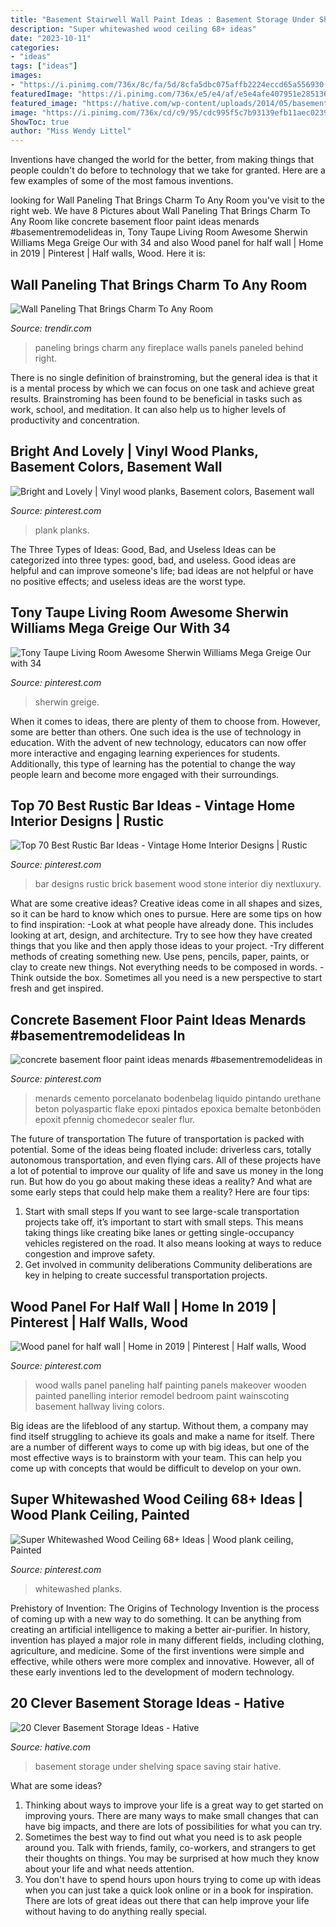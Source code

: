 ```yaml
---
title: "Basement Stairwell Wall Paint Ideas : Basement Storage Under Shelving Space Saving Stair Hative"
description: "Super whitewashed wood ceiling 68+ ideas"
date: "2023-10-11"
categories:
- "ideas"
tags: ["ideas"]
images:
- "https://i.pinimg.com/736x/8c/fa/5d/8cfa5dbc075affb2224eccd65a556930.jpg"
featuredImage: "https://i.pinimg.com/736x/e5/e4/af/e5e4afe407951e285136cc6972bd4faf.jpg"
featured_image: "https://hative.com/wp-content/uploads/2014/05/basement-storage-ideas/8-under-stair-space-saving-shelving.jpg"
image: "https://i.pinimg.com/736x/cd/c9/95/cdc995f5c7b93139efb11aec0239f294--half-wood-panel-walls-half-walls.jpg?b=t"
ShowToc: true
author: "Miss Wendy Littel"
---
```



Inventions have changed the world for the better, from making things that people couldn't do before to technology that we take for granted. Here are a few examples of some of the most famous inventions.

	

		
looking for Wall Paneling That Brings Charm To Any Room you've visit to the right web. We have 8 Pictures about Wall Paneling That Brings Charm To Any Room like concrete basement floor paint ideas menards #basementremodelideas in, Tony Taupe Living Room Awesome Sherwin Williams Mega Greige Our with 34 and also Wood panel for half wall | Home in 2019 | Pinterest | Half walls, Wood. Here it is:
		
    
## Wall Paneling That Brings Charm To Any Room

<img loading=lazy src="https://cdn.trendir.com/wp-content/uploads/2019/05/paneled-walls-firepalce.jpg" onerror="this.onerror=null;this.src='https://tse1.mm.bing.net/th?id=OIP.USqAgdZfYT4YWPWSxRjPYgHaJ4&amp;pid=15.1';" alt="Wall Paneling That Brings Charm To Any Room">

_Source: trendir.com_

>paneling brings charm any fireplace walls panels paneled behind right. 

	

There is no single definition of brainstroming, but the general idea is that it is a mental process by which we can focus on one task and achieve great results. Brainstroming has been found to be beneficial in tasks such as work, school, and meditation. It can also help us to higher levels of productivity and concentration.

    
## Bright And Lovely | Vinyl Wood Planks, Basement Colors, Basement Wall

<img loading=lazy src="https://i.pinimg.com/736x/65/26/dc/6526dce9a9cd5880df2474677dbc3fd9--basement-flooring-plank-flooring.jpg" onerror="this.onerror=null;this.src='https://tse4.mm.bing.net/th?id=OIP.EddyWSYwlpZFpyCYYplV1QHaJ4&amp;pid=15.1';" alt="Bright and Lovely | Vinyl wood planks, Basement colors, Basement wall">

_Source: pinterest.com_

>plank planks. 

	

The Three Types of Ideas: Good, Bad, and Useless
Ideas can be categorized into three types: good, bad, and useless. Good ideas are helpful and can improve someone's life; bad ideas are not helpful or have no positive effects; and useless ideas are the worst type.

    
## Tony Taupe Living Room Awesome Sherwin Williams Mega Greige Our With 34

<img loading=lazy src="https://i.pinimg.com/736x/ba/9c/54/ba9c5450f032b6f00c7411bd3b1044ba.jpg" onerror="this.onerror=null;this.src='https://tse3.mm.bing.net/th?id=OIP.o_2VcUqMUWdbzjX2uHMRFgHaJ3&amp;pid=15.1';" alt="Tony Taupe Living Room Awesome Sherwin Williams Mega Greige Our with 34">

_Source: pinterest.com_

>sherwin greige. 

	

When it comes to ideas, there are plenty of them to choose from. However, some are better than others. One such idea is the use of technology in education. With the advent of new technology, educators can now offer more interactive and engaging learning experiences for students. Additionally, this type of learning has the potential to change the way people learn and become more engaged with their surroundings.

    
## Top 70 Best Rustic Bar Ideas - Vintage Home Interior Designs | Rustic

<img loading=lazy src="https://i.pinimg.com/736x/07/ee/22/07ee226fc6b03c0fc696e067d7b38958.jpg" onerror="this.onerror=null;this.src='https://tse2.mm.bing.net/th?id=OIP.EfGaRaQj-lLtXSd7cHTy-AHaE8&amp;pid=15.1';" alt="Top 70 Best Rustic Bar Ideas - Vintage Home Interior Designs | Rustic">

_Source: pinterest.com_

>bar designs rustic brick basement wood stone interior diy nextluxury. 

	

What are some creative ideas?
Creative ideas come in all shapes and sizes, so it can be hard to know which ones to pursue. Here are some tips on how to find inspiration: 
-Look at what people have already done. This includes looking at art, design, and architecture. Try to see how they have created things that you like and then apply those ideas to your project. 
-Try different methods of creating something new. Use pens, pencils, paper, paints, or clay to create new things. Not everything needs to be composed in words. 
-Think outside the box. Sometimes all you need is a new perspective to start fresh and get inspired.

    
## Concrete Basement Floor Paint Ideas Menards #basementremodelideas In

<img loading=lazy src="https://i.pinimg.com/736x/8c/fa/5d/8cfa5dbc075affb2224eccd65a556930.jpg" onerror="this.onerror=null;this.src='https://tse1.mm.bing.net/th?id=OIP.S9COGNIveeZ8Fgk4XLojkQHaNL&amp;pid=15.1';" alt="concrete basement floor paint ideas menards #basementremodelideas in">

_Source: pinterest.com_

>menards cemento porcelanato bodenbelag liquido pintando urethane beton polyaspartic flake epoxi pintados epoxica bemalte betonböden epoxit pfennig chomedecor sealer flur. 

	

The future of transportation
The future of transportation is packed with potential. Some of the ideas being floated include: driverless cars, totally autonomous transportation, and even flying cars. All of these projects have a lot of potential to improve our quality of life and save us money in the long run. But how do you go about making these ideas a reality? And what are some early steps that could help make them a reality? Here are four tips: 
1. Start with small steps 
If you want to see large-scale transportation projects take off, it’s important to start with small steps. This means taking things like creating bike lanes or getting single-occupancy vehicles registered on the road. It also means looking at ways to reduce congestion and improve safety. 
2. Get involved in community deliberations 
Community deliberations are key in helping to create successful transportation projects.

    
## Wood Panel For Half Wall | Home In 2019 | Pinterest | Half Walls, Wood

<img loading=lazy src="https://i.pinimg.com/736x/cd/c9/95/cdc995f5c7b93139efb11aec0239f294--half-wood-panel-walls-half-walls.jpg?b=t" onerror="this.onerror=null;this.src='https://tse2.mm.bing.net/th?id=OIP.IT3YB63V7of0B_MYA60YqwHaLl&amp;pid=15.1';" alt="Wood panel for half wall | Home in 2019 | Pinterest | Half walls, Wood">

_Source: pinterest.com_

>wood walls panel paneling half painting panels makeover wooden painted panelling interior remodel bedroom paint wainscoting basement hallway living colors. 

	

Big ideas are the lifeblood of any startup. Without them, a company may find itself struggling to achieve its goals and make a name for itself. There are a number of different ways to come up with big ideas, but one of the most effective ways is to brainstorm with your team. This can help you come up with concepts that would be difficult to develop on your own.

    
## Super Whitewashed Wood Ceiling 68+ Ideas | Wood Plank Ceiling, Painted

<img loading=lazy src="https://i.pinimg.com/736x/e5/e4/af/e5e4afe407951e285136cc6972bd4faf.jpg" onerror="this.onerror=null;this.src='https://tse3.mm.bing.net/th?id=OIP.nxRnC9FRgw_CxaS4W-K94gAAAA&amp;pid=15.1';" alt="Super Whitewashed Wood Ceiling 68+ Ideas | Wood plank ceiling, Painted">

_Source: pinterest.com_

>whitewashed planks. 

	

Prehistory of Invention: The Origins of Technology
Invention is the process of coming up with a new way to do something. It can be anything from creating an artificial intelligence to making a better air-purifier. In history, invention has played a major role in many different fields, including clothing, agriculture, and medicine. Some of the first inventions were simple and effective, while others were more complex and innovative. However, all of these early inventions led to the development of modern technology.

    
## 20 Clever Basement Storage Ideas - Hative

<img loading=lazy src="https://hative.com/wp-content/uploads/2014/05/basement-storage-ideas/8-under-stair-space-saving-shelving.jpg" onerror="this.onerror=null;this.src='https://tse1.mm.bing.net/th?id=OIP.5Okxy6-XP6dIGwwWUNT-YgHaL3&amp;pid=15.1';" alt="20 Clever Basement Storage Ideas - Hative">

_Source: hative.com_

>basement storage under shelving space saving stair hative. 

	

What are some ideas?
1. Thinking about ways to improve your life is a great way to get started on improving yours. There are many ways to make small changes that can have big impacts, and there are lots of possibilities for what you can try.
2. Sometimes the best way to find out what you need is to ask people around you. Talk with friends, family, co-workers, and strangers to get their thoughts on things. You may be surprised at how much they know about your life and what needs attention.
3. You don't have to spend hours upon hours trying to come up with ideas when you can just take a quick look online or in a book for inspiration. There are lots of great ideas out there that can help improve your life without having to do anything really special.

